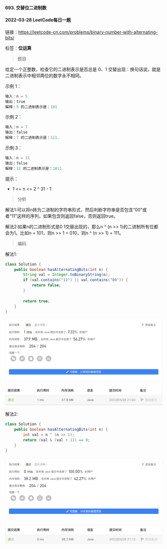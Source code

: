 #### 693. 交替位二进制数

#### 2022-03-28 LeetCode每日一题

链接：https://leetcode-cn.com/problems/binary-number-with-alternating-bits/

标签：**位运算**

> 题目

给定一个正整数，检查它的二进制表示是否总是 0、1 交替出现：换句话说，就是二进制表示中相邻两位的数字永不相同。

示例 1：

```java
输入：n = 5
输出：true
解释：5 的二进制表示是：101
```

示例 2：

```java
输入：n = 7
输出：false
解释：7 的二进制表示是：111.
```

示例 3：

```java
输入：n = 11
输出：false
解释：11 的二进制表示是：1011.
```


提示：

- 1 <= n <= 2 ^ 31 - 1

> 分析

解法1:可以将n转为二进制的字符串形式，然后判断字符串是否包含“00”或者“11”这样的序列，如果包含则返回false，否则返回true。

解法2:如果n的二进制形式是0 1交替出现的，那么n ^ (n >> 1)的二进制所有位都会为1。比如n = 101，则n >> 1 = 010，则n ^ (n >> 1) = 111。

> 编码

解法1:

```java
class Solution {
    public boolean hasAlternatingBits(int n) {
        String val = Integer.toBinaryString(n);
        if (val.contains("11") || val.contains("00")) {
            return false;
        }

        return true;
    }
}
```

![image-20220328210402497](693.交替位二进制数.assets/image-20220328210402497-8472643.png)

解法2:

```java
class Solution {
    public boolean hasAlternatingBits(int n) {
        int val = n ^ (n >> 1);
        return (val & (val + 1)) == 0;
    }
}
```

![image-20220328211251117](693.交替位二进制数.assets/image-20220328211251117-8473173.png)